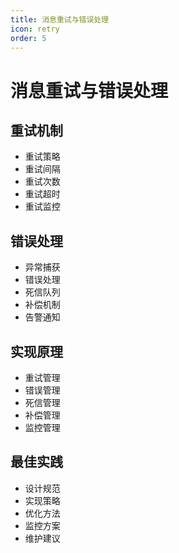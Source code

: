 ```yaml
---
title: 消息重试与错误处理
icon: retry
order: 5
---
```


# 消息重试与错误处理

## 重试机制
- 重试策略
- 重试间隔
- 重试次数
- 重试超时
- 重试监控

## 错误处理
- 异常捕获
- 错误处理
- 死信队列
- 补偿机制
- 告警通知

## 实现原理
- 重试管理
- 错误管理
- 死信管理
- 补偿管理
- 监控管理

## 最佳实践
- 设计规范
- 实现策略
- 优化方法
- 监控方案
- 维护建议
